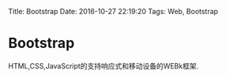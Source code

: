 Title: Bootstrap
Date: 2016-10-27 22:19:20
Tags: Web, Bootstrap



# Bootstrap

HTML,CSS,JavaScript的支持响应式和移动设备的WEBk框架.

